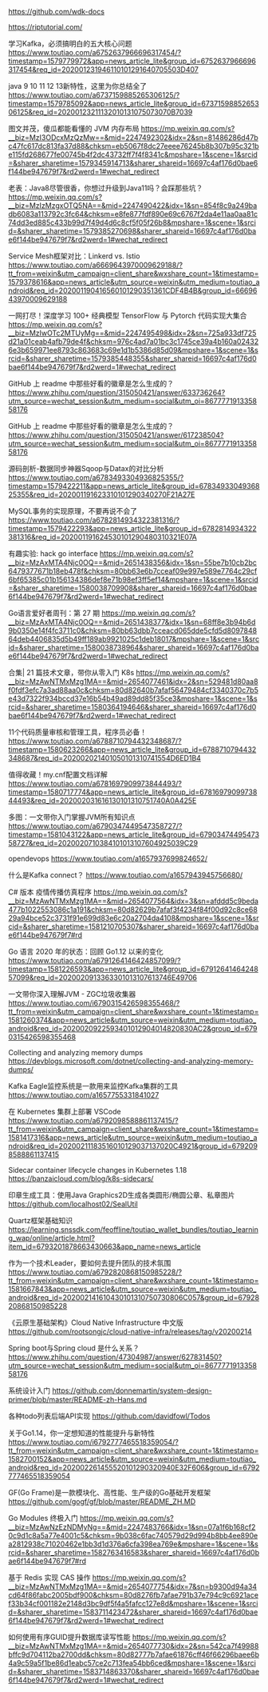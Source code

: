 https://github.com/wdk-docs

https://riptutorial.com/

学习Kafka，必须搞明白的五大核心问题
https://www.toutiao.com/a6752637966696317454/?timestamp=1579779972&app=news_article_lite&group_id=6752637966696317454&req_id=202001231946110101291640705503D407

java 9 10 11 12 13新特性，这里为你总结全了
https://www.toutiao.com/a6737159885265306125/?timestamp=1579785092&app=news_article_lite&group_id=6737159885265306125&req_id=20200123211132010131075073070B7039

图文并茂，傻瓜都能看懂的 JVM 内存布局
https://mp.weixin.qq.com/s?__biz=MzI3ODcxMzQzMw==&mid=2247492302&idx=2&sn=81486286d47bc47fc617dc813fa37d88&chksm=eb5067f8dc27eeee76245b8b307b95c321be115fd268677fe00745b4f2dc43732ff7f4f8341c&mpshare=1&scene=1&srcid=&sharer_sharetime=1579345914713&sharer_shareid=16697c4af176d0bae6f144be947679f7&rd2werd=1#wechat_redirect


老表：Java8尽管很香，你想过升级到Java11吗？会踩那些坑？
https://mp.weixin.qq.com/s?__biz=MzIzMzgxOTQ5NA==&mid=2247490422&idx=1&sn=854f8c9a249badb6083a113792c3fc64&chksm=e8fe877fdf890e69c6767f2da4e11aa0aa81c74dd3ed885c433b99d7f49d4d6c8cf5f05f26b8&mpshare=1&scene=1&srcid=&sharer_sharetime=1579385270698&sharer_shareid=16697c4af176d0bae6f144be947679f7&rd2werd=1#wechat_redirect

Service Mesh框架对比：Linkerd vs. Istio
https://www.toutiao.com/a6669643970009629188/?tt_from=weixin&utm_campaign=client_share&wxshare_count=1&timestamp=1579378616&app=news_article&utm_source=weixin&utm_medium=toutiao_android&req_id=202001190416560101290351361CDF4B4B&group_id=6669643970009629188

一网打尽！深度学习 100+ 经典模型 TensorFlow 与 Pytorch 代码实现大集合
https://mp.weixin.qq.com/s?__biz=MzIwOTc2MTUyMg==&mid=2247495498&idx=2&sn=725a933df725d21a01ceab4afb79de4f&chksm=976c4ad7a01bc3c1745ce39a4b160a024326e3b659971ee8793c863683c69e1d1b5386d85d09&mpshare=1&scene=1&srcid=&sharer_sharetime=1579385448355&sharer_shareid=16697c4af176d0bae6f144be947679f7&rd2werd=1#wechat_redirect



GitHub 上 readme 中那些好看的徽章是怎么生成的？
https://www.zhihu.com/question/315050421/answer/633736264?utm_source=wechat_session&utm_medium=social&utm_oi=867777191335858176

GitHub 上 readme 中那些好看的徽章是怎么生成的？
https://www.zhihu.com/question/315050421/answer/617238504?utm_source=wechat_session&utm_medium=social&utm_oi=867777191335858176


源码剖析-数据同步神器Sqoop与Datax的对比分析
https://www.toutiao.com/a6783493304936825355/?timestamp=1579422211&app=news_article_lite&group_id=6783493304936825355&req_id=202001191623310101290340270F21A27E

MySQL事务的实现原理，不要再说不会了
https://www.toutiao.com/a6782814934322381316/?timestamp=1579422293&app=news_article_lite&group_id=6782814934322381316&req_id=202001191624530101290480310321E07A


有趣实验: hack go interface
https://mp.weixin.qq.com/s?__biz=MzAxMTA4Njc0OQ==&mid=2651438356&idx=1&sn=55be7b10cb2bc6479377671b18eb478f&chksm=80bb63e6b7cceaf09e997e589e7764c29cf6bf65385c01b156134386def8e71b98ef3ff5ef14&mpshare=1&scene=1&srcid=&sharer_sharetime=1580038709908&sharer_shareid=16697c4af176d0bae6f144be947679f7&rd2werd=1#wechat_redirect


Go语言爱好者周刊：第 27 期
https://mp.weixin.qq.com/s?__biz=MzAxMTA4Njc0OQ==&mid=2651438377&idx=1&sn=68ff8e3b94b6d9b0350e14f4fc3711c0&chksm=80bb63dbb7cceacd065dde5cfd5d809784864deb4406835d5b49ff189ab9921025c1deb18017&mpshare=1&scene=1&srcid=&sharer_sharetime=1580038738964&sharer_shareid=16697c4af176d0bae6f144be947679f7&rd2werd=1#wechat_redirect


合集| 21 篇技术文章，带你从零入门 K8s
https://mp.weixin.qq.com/s?__biz=MzAwNTMxMzg1MA==&mid=2654077461&idx=2&sn=529481d80aa8f0fdf3efc7a3ad88aa0c&chksm=80d82640b7afaf56479484cf3340370c7b5e43d7322f934bccd37e16b54b49ad89dd85f35ce3&mpshare=1&scene=1&srcid=&sharer_sharetime=1580364194646&sharer_shareid=16697c4af176d0bae6f144be947679f7&rd2werd=1#wechat_redirect


11个代码质量审核和管理工具，程序员必备！
https://www.toutiao.com/a6788710794432348687/?timestamp=1580623266&app=news_article_lite&group_id=6788710794432348687&req_id=202002021401050101310741554D6ED1B4


值得收藏！my.cnf配置文档详解
https://www.toutiao.com/a6781697909973844493/?timestamp=1580717774&app=news_article_lite&group_id=6781697909973844493&req_id=202002031616130101310751740A0A425E

多图：一文带你入门掌握JVM所有知识点
https://www.toutiao.com/a6790347449547358727/?timestamp=1581043122&app=news_article_lite&group_id=6790347449547358727&req_id=2020020710384101013107604925039C29


opendevops
https://www.toutiao.com/a1657937699824652/

什么是Kafka connect？
https://www.toutiao.com/a1657943945756680/

C# 版本 疫情传播仿真程序
https://mp.weixin.qq.com/s?__biz=MzAwNTMxMzg1MA==&mid=2654077564&idx=3&sn=afddd5c9beda477b1022553086c1a191&chksm=80d82629b7afaf3f4234f84f00d92c8ce6829a94bce52c3731f91e699d83e6c20a2704da4108&mpshare=1&scene=1&srcid=&sharer_sharetime=1581210705307&sharer_shareid=16697c4af176d0bae6f144be947679f7#rd

Go 语言 2020 年的状态：回顾 Go1.12 以来的变化
https://www.toutiao.com/a6791264146424857099/?timestamp=1581226593&app=news_article_lite&group_id=6791264146424857099&req_id=2020020913363301013107613746E49706

一文带你深入理解JVM - ZGC垃圾收集器
https://www.toutiao.com/i6790315426598355468/?tt_from=weixin&utm_campaign=client_share&wxshare_count=1&timestamp=1581260374&app=news_article&utm_source=weixin&utm_medium=toutiao_android&req_id=2020020922593401012904014820830AC2&group_id=6790315426598355468

Collecting and analyzing memory dumps
https://devblogs.microsoft.com/dotnet/collecting-and-analyzing-memory-dumps/

Kafka Eagle监控系统是一款用来监控Kafka集群的工具
https://www.toutiao.com/a1657755331841027

在 Kubernetes 集群上部署 VSCode
https://www.toutiao.com/a6792098588861137415/?tt_from=weixin&utm_campaign=client_share&wxshare_count=1&timestamp=1581417316&app=news_article&utm_source=weixin&utm_medium=toutiao_android&req_id=20200211183516010129037137020C4921&group_id=6792098588861137415

Sidecar container lifecycle changes in Kubernetes 1.18
https://banzaicloud.com/blog/k8s-sidecars/


印章生成工具：使用Java Graphics2D生成各类圆形/椭圆公章、私章图片
https://github.com/localhost02/SealUtil


Quartz框架基础知识
https://learning.snssdk.com/feoffline/toutiao_wallet_bundles/toutiao_learning_wap/online/article.html?item_id=6793201878663430663&app_name=news_article


作为一个技术Leader，要如何去提升团队的技术氛围
https://www.toutiao.com/a6792820868150985228/?tt_from=weixin&utm_campaign=client_share&wxshare_count=1&timestamp=1581667843&app=news_article&utm_source=weixin&utm_medium=toutiao_android&req_id=202002141610430101310750730806C057&group_id=6792820868150985228

《云原生基础架构》Cloud Native Infrastructure 中文版
https://github.com/rootsongjc/cloud-native-infra/releases/tag/v20200214


Spring boot与Spring cloud 是什么关系？
https://www.zhihu.com/question/47304987/answer/627831450?utm_source=wechat_session&utm_medium=social&utm_oi=867777191335858176



系统设计入门
https://github.com/donnemartin/system-design-primer/blob/master/README-zh-Hans.md




各种todo列表后端API实现
https://github.com/davidfowl/Todos


关于Go1.14，你一定想知道的性能提升与新特性
https://www.toutiao.com/i6792777465518359054/?tt_from=weixin&utm_campaign=client_share&wxshare_count=1&timestamp=1582700152&app=news_article&utm_source=weixin&utm_medium=toutiao_android&req_id=202002261455520101290320940E32F606&group_id=6792777465518359054


GF(Go Frame)是一款模块化、高性能、生产级的Go基础开发框架
https://github.com/gogf/gf/blob/master/README_ZH.MD

Go Modules 终极入门
https://mp.weixin.qq.com/s?__biz=MzAwNzEzNDMyNg==&mid=2247483766&idx=1&sn=07a1f6b168cf20c9d1c8a5a77e4001c5&chksm=9b038c6fac740579d29d994b8bb4ee890ea2812938c71020462e1bb3d1d376a6cfa398ea769e&mpshare=1&scene=1&srcid=&sharer_sharetime=1582763416583&sharer_shareid=16697c4af176d0bae6f144be947679f7#rd

基于 Redis 实现 CAS 操作
https://mp.weixin.qq.com/s?__biz=MzAwNTMxMzg1MA==&mid=2654077754&idx=7&sn=b9300d94a34cd64f86fabc2005bdf900&chksm=80d8276fb7afae791b37e794c9c6921acef33b34cf001182e2148d3bc9df5f4a5fafcc127e8d&mpshare=1&scene=1&srcid=&sharer_sharetime=1583711423472&sharer_shareid=16697c4af176d0bae6f144be947679f7&rd2werd=1#wechat_redirect

如何使用有序GUID提升数据库读写性能
https://mp.weixin.qq.com/s?__biz=MzAwNTMxMzg1MA==&mid=2654077730&idx=2&sn=542ca7f49988bffc9d704112ba2700dd&chksm=80d82777b7afae61876cff46f66296baee6b4a9c59a5f1be86d1eabc57ce2c713fea54bb6ced&mpshare=1&scene=1&srcid=&sharer_sharetime=1583714863370&sharer_shareid=16697c4af176d0bae6f144be947679f7&rd2werd=1#wechat_redirect
